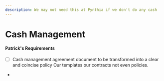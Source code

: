 ```yaml
---
description: We may not need this at Pynthia if we don't do any cash
---
```


# Cash Management

#### Patrick's Requirements

* [ ] Cash management agreement document to be transformed into a clear and coincise policy  Our templates our contracts not even policies.&#x20;
*
